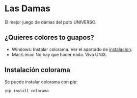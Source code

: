 # Las Damas
El mejor juego de damas del puto UNIVERSO.
## ¿Quieres colores to guapos?
- Windows: Instalar colorama. Ver el apartado de [instalacion](#instalacion-colorama).
- Mac/Linux: No hay que hacer nada. Viva UNIX.
## Instalación colorama
Se puede instalar colorama con [pip](https://pip.pypa.io/en/stable/installing/#do-i-need-to-install-pip):
```
pip install colorama
```
